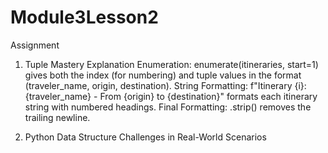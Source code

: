 # Module3Lesson2
Assignment

1. Tuple Mastery
   Explanation
Enumeration: enumerate(itineraries, start=1) gives both the index (for numbering) and tuple values in the format (traveler_name, origin, destination).
String Formatting: f"Itinerary {i}: {traveler_name} - From {origin} to {destination}" formats each itinerary string with numbered headings.
Final Formatting: .strip() removes the trailing newline.

2. Python Data Structure Challenges in Real-World Scenarios
